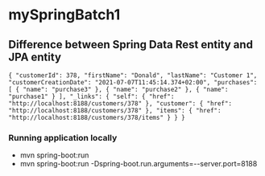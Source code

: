 # mySpringBatch1

## Difference between Spring Data Rest entity and JPA entity

`{
     "customerId": 378,
     "firstName": "Donald",
     "lastName": "Customer 1",
     "customerCreationDate": "2021-07-07T11:45:14.374+02:00",
     "purchases": [
         {
             "name": "purchase3"
         },
         {
             "name": "purchase2"
         },
         {
             "name": "purchase1"
         }
     ],
     "_links": {
         "self": {
             "href": "http://localhost:8188/customers/378"
         },
         "customer": {
             "href": "http://localhost:8188/customers/378"
         },
         "items": {
             "href": "http://localhost:8188/customers/378/items"
         }
     }
 }`

### Running application locally
* mvn spring-boot:run 
* mvn spring-boot:run -Dspring-boot.run.arguments=--server.port=8188
 

